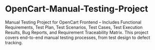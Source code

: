 # OpenCart-Manual-Testing-Project
 Manual Testing Project for OpenCart Frontend – Includes Functional Requirements, Test Plan, Test Scenarios, Test Cases, Test Execution Results, Bug Reports, and Requirement Traceability Matrix. This project covers end-to-end manual testing processes, from test design to defect tracking.
